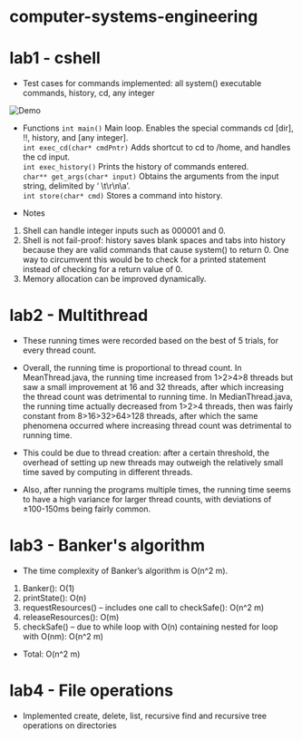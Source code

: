 # computer-systems-engineering
# lab1 - cshell
* Test cases for commands implemented: all system() executable commands, history, cd, any integer

![Demo](https://github.com/joel-huang/computer-systems-engineering/blob/master/shell_demo.jpg "Demo") 

* Functions
`int main()` Main loop. Enables the special commands cd [dir], !!, history, and [any integer].  
`int exec_cd(char* cmdPntr)` Adds shortcut to cd to /home, and handles the cd input.  
`int exec_history()` Prints the history of commands entered.  
`char** get_args(char* input)` Obtains the arguments from the input string, delimited by ‘ \t\r\n\a’.  
`int store(char* cmd)` Stores a command into history.  


* Notes
1. Shell can handle integer inputs such as 000001 and 0.
2. Shell is not fail-proof: history saves blank spaces and tabs into history because they are valid commands that cause system() to return 0. One way to circumvent this would be to check for a printed statement instead of checking for a return value of 0.
3. Memory allocation can be improved dynamically.

# lab2 - Multithread
* These running times were recorded based on the best of 5 trials, for every thread count.

* Overall, the running time is proportional to thread count. In MeanThread.java, the running time increased from 1>2>4>8 threads but saw a small improvement at 16 and 32 threads, after which increasing the thread count was detrimental to running time. In MedianThread.java, the running time actually decreased from 1>2>4 threads, then was fairly constant from 8>16>32>64>128 threads, after which the same phenomena occurred where increasing thread count was detrimental to running time.

* This could be due to thread creation: after a certain threshold, the overhead of setting up new threads may outweigh the relatively small time saved by computing in different threads.

* Also, after running the programs multiple times, the running time seems to have a high variance for larger thread counts, with deviations of ±100-150ms being fairly common.

# lab3 - Banker's algorithm

* The time complexity of Banker’s algorithm is O(n^2 m).
1. Banker(): O(1)
2. printState(): O(n)
3. requestResources() – includes one call to checkSafe(): O(n^2 m)
4. releaseResources(): O(m)
5. checkSafe() – due to while loop with O(n) containing nested for loop with O(nm): O(n^2 m)

* Total: O(n^2 m)

# lab4 - File operations

* Implemented create, delete, list, recursive find and recursive tree operations on directories
